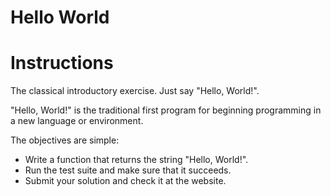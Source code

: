 # Hello World 

# Instructions

The classical introductory exercise. Just say "Hello, World!".

"Hello, World!" is the traditional first program for beginning programming in a new language or environment.

The objectives are simple:

 - Write a function that returns the string "Hello, World!".
 - Run the test suite and make sure that it succeeds.
 - Submit your solution and check it at the website.
